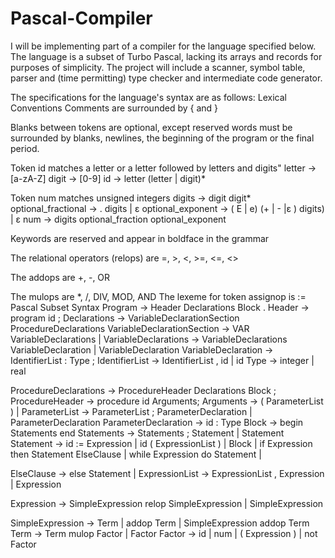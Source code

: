 # Pascal-Compiler
I will be implementing part of a compiler for the language specified below. The language is a subset of Turbo Pascal, lacking its arrays and records for purposes of simplicity. The project will include a scanner, symbol table, parser and (time permitting) type checker and intermediate code generator. 

The specifications for the language's syntax are as follows:
Lexical Conventions
Comments are surrounded by { and }

Blanks between tokens are optional, except reserved words must be surrounded 
by blanks, newlines, the beginning of the program or the final period.

Token id matches a letter or a letter followed by letters and digits"
        letter -> [a-zA-Z]
        digit -> [0-9]
        id -> letter (letter | digit)*

Token num matches unsigned integers
        digits -> digit digit*
        optional_fractional  -> . digits | ε
        optional_exponent  -> ( E | e) (+ | - |ε ) digits) | ε 
        num -> digits optional_fraction optional_exponent

Keywords are reserved and appear in boldface in the grammar

The relational operators (relops) are =,  >,  <,  >=,  <=,  <>

The addops are +, -, OR

The mulops are *, /, DIV, MOD, AND
The lexeme for token assignop is :=
Pascal Subset Syntax
Program -> Header Declarations Block .
Header -> program id ;
Declarations -> VariableDeclarationSection   ProcedureDeclarations
VariableDeclarationSection ->   VAR VariableDeclarations 
                                        | <epsilon>
VariableDeclarations  -> VariableDeclarations  VariableDeclaration
                                         | VariableDeclaration
VariableDeclaration -> IdentifierList : Type ;
IdentifierList  -> IdentifierList , id
                         | id
Type -> integer 
        | real

ProcedureDeclarations -> ProcedureHeader Declarations Block ;
ProcedureHeader -> procedure id Arguments;
Arguments ->  ( ParameterList  )
            | <epsilon>
ParameterList  -> ParameterList ; ParameterDeclaration 
                    | ParameterDeclaration
ParameterDeclaration -> id : Type 
Block  ->  begin Statements end
Statements  ->   Statements ;  Statement | Statement
Statement -> id := Expression
                        | id ( ExpressionList )
                        | Block
                        | if Expression then Statement ElseClause
                        | while Expression do Statement
                        | <epsilon>

ElseClause -> else Statement | <epsilon>
ExpressionList -> ExpressionList , Expression | Expression

Expression -> SimpleExpression relop SimpleExpression
                | SimpleExpression

SimpleExpression -> Term
                        | addop Term
                        | SimpleExpression addop Term
Term -> Term mulop Factor
                | Factor
Factor -> id
        | num
        | ( Expression )
        | not  Factor 

